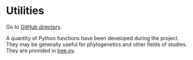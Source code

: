 Utilities
=========

Go to [GitHub directory](https://github.com/biocore/wol/tree/master/code/utils).

A quantity of Python functions have been developed during the project. They may be generally useful for phylogenetics and other fields of studies. They are provided in [tree.py](tree.py).
